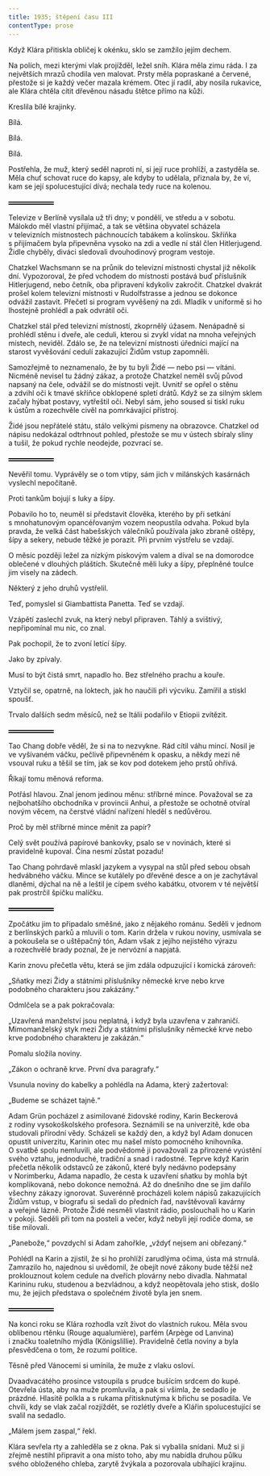 ```yaml
---
title: 1935; štěpení času III
contentType: prose
---
```


<section>

Když Klára přitiskla obličej k okénku, sklo se zamžilo jejím dechem.

Na polích, mezi kterými vlak projížděl, ležel sníh. Klára měla zimu ráda. I za největších mrazů chodila ven malovat. Prsty měla popraskané a červené, přestože si je každý večer mazala krémem. Otec jí radil, aby nosila rukavice, ale Klára chtěla cítit dřevěnou násadu štětce přímo na kůži.

Kreslila bílé krajinky.

Bílá.

Bílá.

Bílá.

Postřehla, že muž, který seděl naproti ní, si její ruce prohlíží, a zastyděla se. Měla chuť schovat ruce do kapsy, ale kdyby to udělala, přiznala by, že ví, kam se její spolucestující dívá; nechala tedy ruce na kolenou.

![divider.png](./resources/divider_opt.png)

Televize v Berlíně vysílala už tři dny; v pondělí, ve středu a v sobotu. Málokdo měl vlastní přijímač, a tak se většina obyvatel scházela v televizních místnostech páchnoucích tabákem a kolínskou. Skříňka s přijímačem byla připevněna vysoko na zdi a vedle ní stál člen Hitlerjugend. Židle chyběly, diváci sledovali dvouhodinový program vestoje.

Chatzkel Wachsmann se na průnik do televizní místnosti chystal již několik dní. Vypozoroval, že před vchodem do místnosti postává buď příslušník Hitlerjugend, nebo četník, oba připravení kdykoliv zakročit. Chatzkel dvakrát prošel kolem televizní místnosti v Rudolfstrasse a jednou se dokonce odvážil zastavit. Přečetl si program vyvěšený na zdi. Mladík v uniformě si ho lhostejně prohlédl a pak odvrátil oči.

Chatzkel stál před televizní místností, zkoprnělý úžasem. Nenápadně si prohlédl stěnu i dveře, ale ceduli, kterou si zvykl vídat na mnoha veřejných místech, neviděl. Zdálo se, že na televizní místnosti úředníci mající na starost vyvěšování cedulí zakazující Židům vstup zapomněli.

Samozřejmě to neznamenalo, že by tu byli Židé — nebo psi — vítáni. Nicméně nevisel tu žádný zákaz, a protože Chatzkel neměl svůj původ napsaný na čele, odvážil se do místnosti vejít. Uvnitř se opřel o stěnu a zdvihl oči k tmavé skříňce obklopené spletí drátů. Když se za silným sklem začaly hýbat postavy, vytřeštil oči. Nebyl sám, jeho soused si tiskl ruku k ústům a rozechvěle civěl na pomrkávající přístroj.

Židé jsou nepřátelé státu, stálo velkými písmeny na obrazovce. Chatzkel od nápisu nedokázal odtrhnout pohled, přestože se mu v ústech sbíraly sliny a tušil, že pokud rychle neodejde, pozvrací se.

![divider.png](./resources/divider_opt.png)

Nevěřil tomu. Vyprávěly se o tom vtipy, sám jich v milánských kasárnách vyslechl nepočítaně.

Proti tankům bojují s luky a šípy.

Pobavilo ho to, neuměl si představit člověka, kterého by při setkání s mnohatunovým opancéřovaným vozem neopustila odvaha. Pokud byla pravda, že velká část habešských válečníků používala jako zbraně oštěpy, šípy a sekery, nebude těžké je porazit. Při prvním výstřelu se vzdají.

O měsíc později ležel za nízkým pískovým valem a díval se na domorodce oblečené v dlouhých pláštích. Skutečně měli luky a šípy, přeplněné toulce jim visely na zádech.

Některý z jeho druhů vystřelil.

Teď, pomyslel si Giambattista Panetta. Teď se vzdají.

Vzápětí zaslechl zvuk, na který nebyl připraven. Táhlý a svištivý, nepřipomínal mu nic, co znal.

Pak pochopil, že to zvoní letící šípy.

Jako by zpívaly.

Musí to být čistá smrt, napadlo ho. Bez střelného prachu a kouře.

Vztyčil se, opatrně, na loktech, jak ho naučili při výcviku. Zamířil a stiskl spoušť.

Trvalo dalších sedm měsíců, než se Itálii podařilo v Etiopii zvítězit.

![divider.png](./resources/divider_opt.png)

Tao Chang dobře věděl, že si na to nezvykne. Rád cítil váhu mincí. Nosil je ve vyšívaném váčku, pečlivě připevněném k opasku, a někdy mezi ně vsouval ruku a těšil se tím, jak se kov pod dotekem jeho prstů ohřívá.

Říkají tomu měnová reforma.

Potřásl hlavou. Znal jenom jedinou měnu: stříbrné mince. Považoval se za nejbohatšího obchodníka v provincii Anhui, a přestože se ochotně otvíral novým věcem, na čerstvé vládní nařízení hleděl s nedůvěrou.

Proč by měl stříbrné mince měnit za papír?

Celý svět používá papírové bankovky, psalo se v novinách, které si pravidelně kupoval. Čína nesmí zůstat pozadu!

Tao Chang pohrdavě mlaskl jazykem a vysypal na stůl před sebou obsah hedvábného váčku. Mince se kutálely po dřevěné desce a on je zachytával dlaněmi, dýchal na ně a leštil je cípem svého kabátku, otvorem v té největší pak prostrčil špičku malíčku.

![divider.png](./resources/divider_opt.png)

Zpočátku jim to připadalo směšné, jako z nějakého románu. Seděli v jednom z berlínských parků a mluvili o tom. Karin držela v rukou noviny, usmívala se a pokoušela se o uštěpačný tón, Adam však z jejího nejistého výrazu a rozechvělé brady poznal, že je nervózní a napjatá.

Karin znovu přečetla větu, která se jim zdála odpuzující i komická zároveň:

„Sňatky mezi Židy a státními příslušníky německé krve nebo krve podobného charakteru jsou zakázány.“

Odmlčela se a pak pokračovala:

„Uzavřená manželství jsou neplatná, i když byla uzavřena v zahraničí. Mimomanželský styk mezi Židy a státními příslušníky německé krve nebo krve podobného charakteru je zakázán.“

Pomalu složila noviny.

„Zákon o ochraně krve. První dva paragrafy.“

Vsunula noviny do kabelky a pohlédla na Adama, který zažertoval:

„Budeme se scházet tajně.“

Adam Grün pocházel z asimilované židovské rodiny, Karin Beckerová z rodiny vysokoškolského profesora. Seznámili se na univerzitě, kde oba studovali přírodní vědy. Scházeli se každý den, a když byl Adam donucen opustit univerzitu, Karinin otec mu našel místo pomocného knihovníka. O svatbě spolu nemluvili, ale podvědomě ji považovali za přirozené vyústění svého vztahu, jednoduché, tradiční a snad i radostné. Teprve když Karin přečetla několik odstavců ze zákonů, které byly nedávno podepsány v Norimberku, Adama napadlo, že cesta k uzavření sňatku by mohla být komplikovaná, nebo dokonce nemožná. Až do dnešního dne se jim dařilo všechny zákazy ignorovat. Suverénně procházeli kolem nápisů zakazujících Židům vstup, v biografu si sedali do předních řad, navštěvovali kavárny a veřejné lázně. Protože Židé nesměli vlastnit rádio, poslouchali ho u Karin v pokoji. Seděli při tom na posteli a večer, když nebyli její rodiče doma, se tiše milovali.

„Panebože,“ povzdychl si Adam zahořkle, „vždyť nejsem ani obřezaný.“

Pohlédl na Karin a zjistil, že si ho prohlíží zarudlýma očima, ústa má strnulá. Zamrazilo ho, najednou si uvědomil, že obejít nové zákony bude těžší než proklouznout kolem cedule na dveřích plovárny nebo divadla. Nahmatal Karininu ruku, studenou a bezvládnou, a když neopětovala jeho stisk, došlo mu, že jejich představa o společném životě byla jen snem.

![divider.png](./resources/divider_opt.png)

Na konci roku se Klára rozhodla vzít život do vlastních rukou. Měla svou oblíbenou rtěnku (Rouge aqualumière), parfém (Arpège od Lanvina) i značku toaletního mýdla (Königslillie). Pravidelně četla noviny a byla přesvědčena o tom, že rozumí politice.

Těsně před Vánocemi si umínila, že muže z vlaku osloví.

Dvaadvacátého prosince vstoupila s prudce bušícím srdcem do kupé. Otevřela ústa, aby na muže promluvila, a pak si všimla, že sedadlo je prázdné. Hlasitě polkla a s rukama přitisknutýma k břichu se posadila. Ve chvíli, kdy se vlak začal rozjíždět, se rozlétly dveře a Klářin spolucestující se svalil na sedadlo.

„Málem jsem zaspal,“ řekl.

Klára sevřela rty a zahleděla se z okna. Pak si vybalila snídani. Muž si ji zřejmě nestihl připravit a ona místo toho, aby mu nabídla druhou půlku svého obloženého chleba, zarytě žvýkala a pozorovala ubíhající krajinu.

</section>
